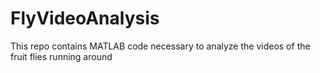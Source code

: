 FlyVideoAnalysis
================

This repo contains MATLAB code necessary to analyze the videos of the fruit flies running around
